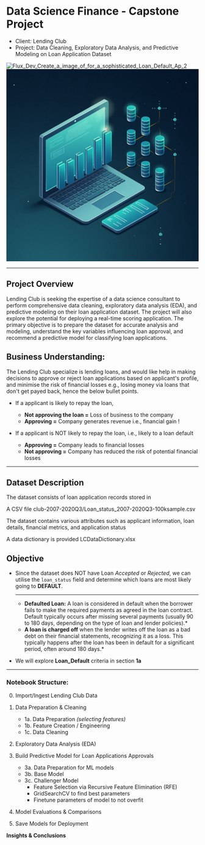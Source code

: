# Data Science Finance - Capstone Project
- Client: Lending Club
- Project: Data Cleaning, Exploratory Data Analysis, and Predictive Modeling on Loan Application Dataset

![Flux_Dev_Create_a_image_of_for_a_sophisticated_Loan_Default_Ap_2](https://github.com/user-attachments/assets/d2201610-40aa-49bb-a85e-27fd6ab03cbc)
![Alt text](images/Flux_Dev_Create_a_image_of_for_a_sophisticated_Loan_Default_Ap_2.jpeg)

---
## Project Overview

Lending Club is seeking the expertise of a data science consultant
to perform comprehensive data cleaning, exploratory data
analysis (EDA), and predictive modeling on their loan application
dataset. The project will also explore the potential for deploying
a real-time scoring application. The primary objective is to prepare
the dataset for accurate analysis and modeling, understand the
key variables influencing loan approval, and recommend a
predictive model for classifying loan applications.

## Business Understanding:

The Lending Club specialize is lending loans, and would like help in making decisions to approve or reject loan applications based on applicant's profile, and minimise the risk of financial losses e.g., losing money via loans that don't get payed back, hence the below bullet points.

- If a applicant is likely to repay the loan, 
    - **Not approving the loan =** Loss of business to the company
    - **Approving =** Company generates revenue i.e., financial gain !

- If a applicant is NOT likely to repay the loan, i.e., likely to a loan default
    - **Approving =** Company leads to financial losses
    - **Not approving =** Company has reduced the risk of potential financial losses

---

## Dataset Description

The dataset consists of loan application records stored in

A CSV file 
club-2007-2020Q3/Loan_status_2007-2020Q3-100ksample.csv

The dataset contains various attributes such as applicant
information, loan details, financial metrics, and application
status

A data dictionary is provided LCDataDictionary.xlsx


## Objective
- Since the dataset does NOT have Loan *Accepted* or *Rejected*, we can utilise the `loan_status` field and determine which loans are most likely going to **DEFAULT**.
  
    ---
    - **Defaulted Loan:** A loan is considered in default when the borrower fails to make the required payments as agreed in the loan contract. Default typically occurs after missing several payments (usually 90 to 180 days, depending on the type of loan and lender policies).*
    - **A loan is charged off** when the lender writes off the loan as a bad debt on their financial statements, recognizing it as a loss. This typically happens after the loan has been in default for a significant period, often around 180 days.*


- We will explore **Loan_Default** criteria in section **1a**

---

### **Notebook Structure:**
0. Import/Ingest Lending Club Data

1. Data Preparation & Cleaning
    - 1a. Data Preparation *(selecting features)*
    - 1b. Feature Creation / Engineering
    - 1c. Data Cleaning

2. Exploratory Data Analysis (EDA)

3. Build Predictive Model for Loan Applications Approvals
    - 3a. Data Preparation for ML models
    - 3b. Base Model
    - 3c. Challenger Model
        - Feature Selection via Recursive Feature Elimination (RFE)
        - GridSearchCV to find best parameters
        - Finetune parameters of model to not overfit

4. Model Evaluations & Comparisons

5. Save Models for Deployment

**Insights & Conclusions**



